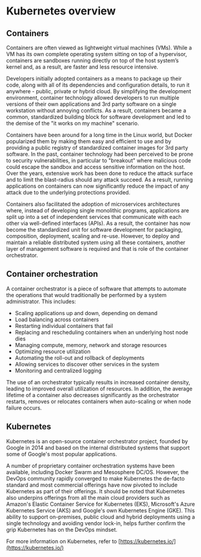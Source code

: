 # Kubernetes overview

## Containers

Containers are often viewed as lightweight virtual machines (VMs). While a VM has its own complete operating system
sitting on top of a hypervisor, containers are sandboxes running directly on top of the host system’s kernel and, as a
result, are faster and less resource intensive.

Developers initially adopted containers as a means to package up their code, along with all of its dependencies and
configuration details, to run it anywhere - public, private or hybrid cloud. By simplifying the development environment,
container technology allowed developers to run multiple versions of their own applications and 3rd party software on a
single workstation without annoying conflicts. As a result, containers became a common, standardized building block for
software development and led to the demise of the "it works on my machine" scenario.

Containers have been around for a long time in the Linux world, but Docker popularized them by making them easy and
efficient to use and by providing a public registry of standardized container images for 3rd party software. In the past,
container technology had been perceived to be prone to security vulnerabilities, in particular to "breakout" where
malicious code could escape the sandbox and access sensitive information on the host. Over the years, extensive work has
been done to reduce the attack surface and to limit the blast-radius should any attack succeed. As a result, running
applications on containers can now significantly reduce the impact of any attack due to the underlying protections
provided.

Containers also facilitated the adoption of microservices architectures where, instead of developing single monolithic
programs, applications are split up into a set of independent services that communicate with each other via well-defined
interfaces (APIs). As a result, the container has now become the standardized unit for software development for packaging,
composition, deployment, scaling and re-use. However, to deploy and maintain a reliable distributed system using all
these containers, another layer of management software is required and that is role of the container orchestrator.

## Container orchestration

A container orchestrator is a piece of software that attempts to automate the operations that would traditionally be performed by a system administrator. This includes:

- Scaling applications up and down, depending on demand
- Load balancing across containers
- Restarting individual containers that fail
- Replacing and rescheduling containers when an underlying host node dies
- Managing compute, memory, network and storage resources
- Optimizing resource utilization
- Automating the roll-out and rollback of deployments
- Allowing services to discover other services in the system
- Monitoring and centralized logging

The use of an orchestrator typically results in increased container density, leading to improved overall utilization of resources. In addition, the average lifetime of a container also decreases significantly as the orchestrator restarts, removes or relocates containers when auto-scaling or when node failure occurs.


## Kubernetes

Kubernetes is an open-source container orchestrator project, founded by Google in 2014 and based on the internal
distributed systems that support some of Google's most popular applications.

A number of proprietary container orchestration systems have been available, including Docker Swarm and Mesosphere DC/OS.
However, the DevOps community rapidly converged to make Kubernetes the de-facto standard and most commercial offerings
have now pivoted to include Kubernetes as part of their offerings. It should be noted that Kubernetes also underpins
offerings from all the main cloud providers such as Amazon's Elastic Container Service for Kubernetes (EKS), Microsoft's
Azure Kubernetes Service (AKS) and Google's own Kubernetes Engine (GKE). This ability to support on-premises, public
cloud and hybrid deployments using a single technology and avoiding vendor lock-in, helps further confirm the grip
Kubernetes has on the DevOps mindset.

For more information on Kubernetes, refer to [https://kubernetes.io/](https://kubernetes.io/)

 
